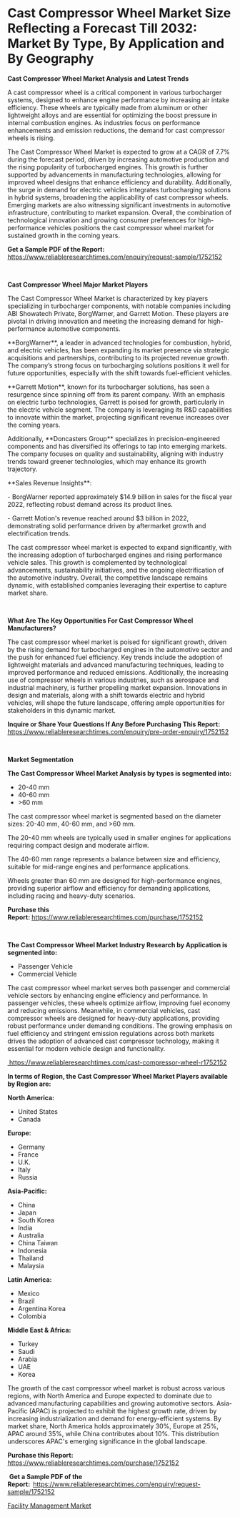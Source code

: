 <p><h1>Cast Compressor Wheel Market Size Reflecting a Forecast Till 2032: Market By Type, By Application and By Geography</h1></p><p><strong>Cast Compressor Wheel Market Analysis and Latest Trends</strong></p>
<p><p>A cast compressor wheel is a critical component in various turbocharger systems, designed to enhance engine performance by increasing air intake efficiency. These wheels are typically made from aluminum or other lightweight alloys and are essential for optimizing the boost pressure in internal combustion engines. As industries focus on performance enhancements and emission reductions, the demand for cast compressor wheels is rising.</p><p>The Cast Compressor Wheel Market is expected to grow at a CAGR of 7.7% during the forecast period, driven by increasing automotive production and the rising popularity of turbocharged engines. This growth is further supported by advancements in manufacturing technologies, allowing for improved wheel designs that enhance efficiency and durability. Additionally, the surge in demand for electric vehicles integrates turbocharging solutions in hybrid systems, broadening the applicability of cast compressor wheels. Emerging markets are also witnessing significant investments in automotive infrastructure, contributing to market expansion. Overall, the combination of technological innovation and growing consumer preferences for high-performance vehicles positions the cast compressor wheel market for sustained growth in the coming years.</p></p>
<p><strong>Get a Sample PDF of the Report:&nbsp;</strong> <a href="https://www.reliableresearchtimes.com/enquiry/request-sample/1752152?utm_campaign=3227&utm_medium=2&utm_source=Github&utm_content=ia&utm_term=06032025&utm_id=cast-compressor-wheel">https://www.reliableresearchtimes.com/enquiry/request-sample/1752152</a></p>
<p>&nbsp;</p>
<p><strong>Cast Compressor Wheel Major Market Players</strong></p>
<p><p>The Cast Compressor Wheel Market is characterized by key players specializing in turbocharger components, with notable companies including ABI Showatech Private, BorgWarner, and Garrett Motion. These players are pivotal in driving innovation and meeting the increasing demand for high-performance automotive components.</p><p>**BorgWarner**, a leader in advanced technologies for combustion, hybrid, and electric vehicles, has been expanding its market presence via strategic acquisitions and partnerships, contributing to its projected revenue growth. The company’s strong focus on turbocharging solutions positions it well for future opportunities, especially with the shift towards fuel-efficient vehicles.</p><p>**Garrett Motion**, known for its turbocharger solutions, has seen a resurgence since spinning off from its parent company. With an emphasis on electric turbo technologies, Garrett is poised for growth, particularly in the electric vehicle segment. The company is leveraging its R&D capabilities to innovate within the market, projecting significant revenue increases over the coming years.</p><p>Additionally, **Doncasters Group** specializes in precision-engineered components and has diversified its offerings to tap into emerging markets. The company focuses on quality and sustainability, aligning with industry trends toward greener technologies, which may enhance its growth trajectory.</p><p>**Sales Revenue Insights**: </p><p>- BorgWarner reported approximately $14.9 billion in sales for the fiscal year 2022, reflecting robust demand across its product lines.</p><p>- Garrett Motion's revenue reached around $3 billion in 2022, demonstrating solid performance driven by aftermarket growth and electrification trends.</p><p>The cast compressor wheel market is expected to expand significantly, with the increasing adoption of turbocharged engines and rising performance vehicle sales. This growth is complemented by technological advancements, sustainability initiatives, and the ongoing electrification of the automotive industry. Overall, the competitive landscape remains dynamic, with established companies leveraging their expertise to capture market share.</p></p>
<p>&nbsp;</p>
<p><strong>What Are The Key Opportunities For Cast Compressor Wheel Manufacturers?</strong></p>
<p><p>The cast compressor wheel market is poised for significant growth, driven by the rising demand for turbocharged engines in the automotive sector and the push for enhanced fuel efficiency. Key trends include the adoption of lightweight materials and advanced manufacturing techniques, leading to improved performance and reduced emissions. Additionally, the increasing use of compressor wheels in various industries, such as aerospace and industrial machinery, is further propelling market expansion. Innovations in design and materials, along with a shift towards electric and hybrid vehicles, will shape the future landscape, offering ample opportunities for stakeholders in this dynamic market.</p></p>
<p><strong>Inquire or Share Your Questions If Any Before Purchasing This Report:</strong> <a href="https://www.reliableresearchtimes.com/enquiry/pre-order-enquiry/1752152?utm_campaign=3227&utm_medium=2&utm_source=Github&utm_content=ia&utm_term=06032025&utm_id=cast-compressor-wheel">https://www.reliableresearchtimes.com/enquiry/pre-order-enquiry/1752152</a></p>
<p>&nbsp;</p>
<p><strong>Market Segmentation</strong></p>
<p><strong>The Cast Compressor Wheel Market Analysis by types is segmented into:</strong></p>
<p><ul><li>20-40 mm</li><li>40-60 mm</li><li>>60 mm</li></ul></p>
<p><p>The cast compressor wheel market is segmented based on the diameter sizes: 20-40 mm, 40-60 mm, and >60 mm. </p><p>The 20-40 mm wheels are typically used in smaller engines for applications requiring compact design and moderate airflow. </p><p>The 40-60 mm range represents a balance between size and efficiency, suitable for mid-range engines and performance applications. </p><p>Wheels greater than 60 mm are designed for high-performance engines, providing superior airflow and efficiency for demanding applications, including racing and heavy-duty scenarios.</p></p>
<p><strong>Purchase this Report:&nbsp;</strong><a href="https://www.reliableresearchtimes.com/purchase/1752152?utm_campaign=3227&utm_medium=2&utm_source=Github&utm_content=ia&utm_term=06032025&utm_id=cast-compressor-wheel">https://www.reliableresearchtimes.com/purchase/1752152</a></p>
<p>&nbsp;</p>
<p><strong>The Cast Compressor Wheel Market Industry Research by Application is segmented into:</strong></p>
<p><ul><li>Passenger Vehicle</li><li>Commercial Vehicle</li></ul></p>
<p><p>The cast compressor wheel market serves both passenger and commercial vehicle sectors by enhancing engine efficiency and performance. In passenger vehicles, these wheels optimize airflow, improving fuel economy and reducing emissions. Meanwhile, in commercial vehicles, cast compressor wheels are designed for heavy-duty applications, providing robust performance under demanding conditions. The growing emphasis on fuel efficiency and stringent emission regulations across both markets drives the adoption of advanced cast compressor technology, making it essential for modern vehicle design and functionality.</p></p>
<p><a href="https://www.reliableresearchtimes.com/cast-compressor-wheel-r1752152?utm_campaign=3227&utm_medium=2&utm_source=Github&utm_content=ia&utm_term=06032025&utm_id=cast-compressor-wheel">&nbsp;https://www.reliableresearchtimes.com/cast-compressor-wheel-r1752152</a></p>
<p><strong>In terms of Region, the Cast Compressor Wheel Market Players available by Region are:</strong></p>
<p>
    <p> <strong> North America: </strong>
        <ul>
            <li>United States</li>
            <li>Canada</li>
        </ul>
        </p> 
    <p> <strong> Europe: </strong>
        <ul>
            <li>Germany</li>
            <li>France</li>
            <li>U.K.</li>
            <li>Italy</li>
            <li>Russia</li>
        </ul>
        </p> 
    <p> <strong> Asia-Pacific: </strong>
        <ul>
            <li>China</li>
            <li>Japan</li>
            <li>South Korea</li>
            <li>India</li>
            <li>Australia</li>
            <li>China Taiwan</li>
            <li>Indonesia</li>
            <li>Thailand</li>
            <li>Malaysia</li>
        </ul>
        </p> 
    <p> <strong> Latin America: </strong>
        <ul>
            <li>Mexico</li>
            <li>Brazil</li>
            <li>Argentina Korea</li>
            <li>Colombia</li>
        </ul>
        </p> 
    <p> <strong> Middle East & Africa: </strong>
        <ul>
            <li>Turkey</li>
            <li>Saudi</li>
            <li>Arabia</li>
            <li>UAE</li>
            <li>Korea</li>
        </ul>
    </p>
    </p>
<p><p>The growth of the cast compressor wheel market is robust across various regions, with North America and Europe expected to dominate due to advanced manufacturing capabilities and growing automotive sectors. Asia-Pacific (APAC) is projected to exhibit the highest growth rate, driven by increasing industrialization and demand for energy-efficient systems. By market share, North America holds approximately 30%, Europe at 25%, APAC around 35%, while China contributes about 10%. This distribution underscores APAC's emerging significance in the global landscape.</p></p>
<p><strong>Purchase this Report: </strong><a href="https://www.reliableresearchtimes.com/purchase/1752152?utm_campaign=3227&utm_medium=2&utm_source=Github&utm_content=ia&utm_term=06032025&utm_id=cast-compressor-wheel">https://www.reliableresearchtimes.com/purchase/1752152</a></p>
<p>&nbsp;<strong>Get a Sample PDF of the Report:&nbsp;&nbsp;</strong><a href="https://www.reliableresearchtimes.com/enquiry/request-sample/1752152?utm_campaign=3227&utm_medium=2&utm_source=Github&utm_content=ia&utm_term=06032025&utm_id=cast-compressor-wheel">https://www.reliableresearchtimes.com/enquiry/request-sample/1752152</a></p>
<p><strong></strong></p>
<p><p><a href="https://github.com/alejnaouare/Market-Research-Report-List-1/blob/main/facility-management-market.md?utm_campaign=3227&utm_medium=2&utm_source=Github&utm_content=ia&utm_term=06032025&utm_id=cast-compressor-wheel">Facility Management Market</a></p></p>